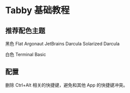 # Tabby 基础教程



## 推荐配色主题

黑色
Flat
Argonaut
JetBrains Darcula
Solarized Darcula

白色
Terminal Basic

## 配置

删除 Ctrl+Alt 相关的快捷键，避免和其他 App 的快捷键冲突。